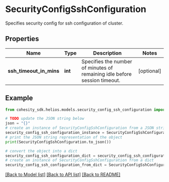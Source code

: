 # SecurityConfigSshConfiguration

Specifies security config for ssh configuration of cluster.

## Properties

Name | Type | Description | Notes
------------ | ------------- | ------------- | -------------
**ssh_timeout_in_mins** | **int** | Specifies the number of minutes of remaining idle before session timeout. | [optional] 

## Example

```python
from cohesity_sdk.helios.models.security_config_ssh_configuration import SecurityConfigSshConfiguration

# TODO update the JSON string below
json = "{}"
# create an instance of SecurityConfigSshConfiguration from a JSON string
security_config_ssh_configuration_instance = SecurityConfigSshConfiguration.from_json(json)
# print the JSON string representation of the object
print(SecurityConfigSshConfiguration.to_json())

# convert the object into a dict
security_config_ssh_configuration_dict = security_config_ssh_configuration_instance.to_dict()
# create an instance of SecurityConfigSshConfiguration from a dict
security_config_ssh_configuration_from_dict = SecurityConfigSshConfiguration.from_dict(security_config_ssh_configuration_dict)
```
[[Back to Model list]](../README.md#documentation-for-models) [[Back to API list]](../README.md#documentation-for-api-endpoints) [[Back to README]](../README.md)


